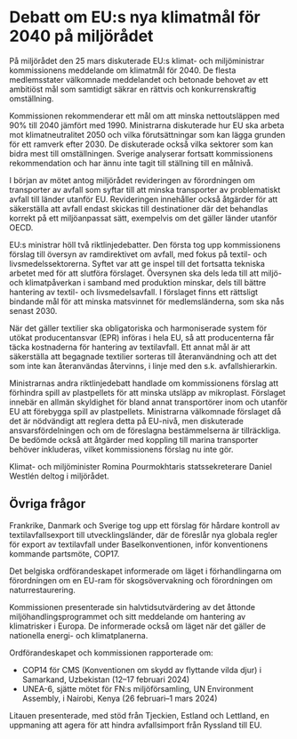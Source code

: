 # Debatt om EU:s nya klimatmål för 2040 på miljörådet

På miljörådet den 25 mars diskuterade EU:s klimat- och miljöministrar kommissionens meddelande om klimatmål för 2040. De flesta medlemsstater välkomnade meddelandet och betonade behovet av ett ambitiöst mål som samtidigt säkrar en rättvis och konkurrenskraftig omställning.

Kommissionen rekommenderar ett mål om att minska nettoutsläppen med 90% till 2040 jämfört med 1990. Ministrarna diskuterade hur EU ska arbeta mot klimatneutralitet 2050 och vilka förutsättningar som kan lägga grunden för ett ramverk efter 2030. De diskuterade också vilka sektorer som kan bidra mest till omställningen. Sverige analyserar fortsatt kommissionens rekommendation och har ännu inte tagit till ställning till en målnivå.

I början av mötet antog miljörådet revideringen av förordningen om transporter av avfall som syftar till att minska transporter av problematiskt avfall till länder utanför EU. Revideringen innehåller också åtgärder för att säkerställa att avfall endast skickas till destinationer där det behandlas korrekt på ett miljöanpassat sätt, exempelvis om det gäller länder utanför OECD.

EU:s ministrar höll två riktlinjedebatter. Den första tog upp kommissionens förslag till översyn av ramdirektivet om avfall, med fokus på textil- och livsmedelssektorerna. Syftet var att ge inspel till det fortsatta tekniska arbetet med för att slutföra förslaget. Översynen ska dels leda till att miljö- och klimatpåverkan i samband med produktion minskar, dels till bättre hantering av textil- och livsmedelsavfall. I förslaget finns ett rättsligt bindande mål för att minska matsvinnet för medlemsländerna, som ska nås senast 2030.

När det gäller textilier ska obligatoriska och harmoniserade system för utökat producentansvar (EPR) införas i hela EU, så att producenterna får täcka kostnaderna för hantering av textilavfall. Ett annat mål är att säkerställa att begagnade textilier sorteras till återanvändning och att det som inte kan återanvändas återvinns, i linje med den s.k. avfallshierarkin.

Ministrarnas andra riktlinjedebatt handlade om kommissionens förslag att förhindra spill av plastpellets för att minska utsläpp av mikroplast. Förslaget innebär en allmän skyldighet för bland annat transportörer inom och utanför EU att förebygga spill av plastpellets. Ministrarna välkomnade förslaget då det är nödvändigt att reglera detta på EU-nivå, men diskuterade ansvarsfördelningen och om de föreslagna bestämmelserna är tillräckliga. De bedömde också att åtgärder med koppling till marina transporter behöver inkluderas, vilket kommissionens förslag nu inte gör.

Klimat- och miljöminister Romina Pourmokhtaris statssekreterare Daniel Westlén deltog i miljörådet.

## Övriga frågor

Frankrike, Danmark och Sverige tog upp ett förslag för hårdare kontroll av textilavfallsexport till utvecklingsländer, där de föreslår nya globala regler för export av textilavfall under Baselkonventionen, inför konventionens kommande partsmöte, COP17.

Det belgiska ordförandeskapet informerade om läget i förhandlingarna om förordningen om en EU-ram för skogsövervakning och förordningen om naturrestaurering.

Kommissionen presenterade sin halvtidsutvärdering av det åttonde miljöhandlingsprogrammet och sitt meddelande om hantering av klimatrisker i Europa. De informerade också om läget när det gäller de nationella energi- och klimatplanerna.

Ordförandeskapet och kommissionen rapporterade om:

* COP14 för CMS (Konventionen om skydd av flyttande vilda djur) i Samarkand, Uzbekistan (12–17 februari 2024)
* UNEA-6, sjätte mötet för FN:s miljöförsamling, UN Environment Assembly, i Nairobi, Kenya (26 februari–1 mars 2024)

Litauen presenterade, med stöd från Tjeckien, Estland och Lettland, en uppmaning att agera för att hindra avfallsimport från Ryssland till EU.
